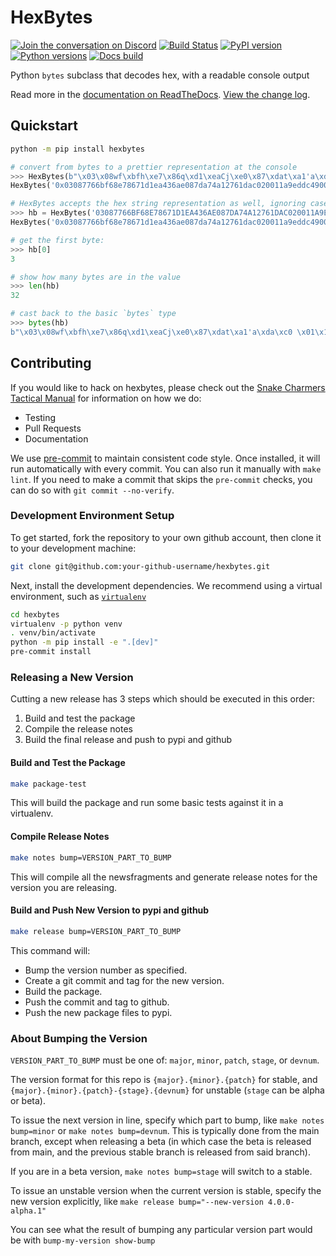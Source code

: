 # HexBytes

[![Join the conversation on Discord](https://img.shields.io/discord/809793915578089484?color=blue&label=chat&logo=discord&logoColor=white)](https://discord.gg/GHryRvPB84)
[![Build Status](https://circleci.com/gh/ethereum/hexbytes.svg?style=shield)](https://circleci.com/gh/ethereum/hexbytes)
[![PyPI version](https://badge.fury.io/py/hexbytes.svg)](https://badge.fury.io/py/hexbytes)
[![Python versions](https://img.shields.io/pypi/pyversions/hexbytes.svg)](https://pypi.python.org/pypi/hexbytes)
[![Docs build](https://readthedocs.org/projects/hexbytes/badge/?version=latest)](https://hexbytes.readthedocs.io/en/latest/?badge=latest)

Python `bytes` subclass that decodes hex, with a readable console output

Read more in the [documentation on ReadTheDocs](https://hexbytes.readthedocs.io/). [View the change log](https://hexbytes.readthedocs.io/en/latest/release_notes.html).

## Quickstart

```sh
python -m pip install hexbytes
```

```py
# convert from bytes to a prettier representation at the console
>>> HexBytes(b"\x03\x08wf\xbfh\xe7\x86q\xd1\xeaCj\xe0\x87\xdat\xa1'a\xda\xc0 \x01\x1a\x9e\xdd\xc4\x90\x0b\xf1;")
HexBytes('0x03087766bf68e78671d1ea436ae087da74a12761dac020011a9eddc4900bf13b')

# HexBytes accepts the hex string representation as well, ignoring case and 0x prefixes
>>> hb = HexBytes('03087766BF68E78671D1EA436AE087DA74A12761DAC020011A9EDDC4900BF13B')
HexBytes('0x03087766bf68e78671d1ea436ae087da74a12761dac020011a9eddc4900bf13b')

# get the first byte:
>>> hb[0]
3

# show how many bytes are in the value
>>> len(hb)
32

# cast back to the basic `bytes` type
>>> bytes(hb)
b"\x03\x08wf\xbfh\xe7\x86q\xd1\xeaCj\xe0\x87\xdat\xa1'a\xda\xc0 \x01\x1a\x9e\xdd\xc4\x90\x0b\xf1;"
```

## Contributing

If you would like to hack on hexbytes, please check out the [Snake Charmers
Tactical Manual](https://github.com/ethereum/snake-charmers-tactical-manual)
for information on how we do:

- Testing
- Pull Requests
- Documentation

We use [pre-commit](https://pre-commit.com/) to maintain consistent code style. Once
installed, it will run automatically with every commit. You can also run it manually
with `make lint`. If you need to make a commit that skips the `pre-commit` checks, you
can do so with `git commit --no-verify`.

### Development Environment Setup

To get started, fork the repository to your own github account, then clone it to your
development machine:

```sh
git clone git@github.com:your-github-username/hexbytes.git
```

Next, install the development dependencies. We recommend using a virtual environment,
such as [`virtualenv`](https://virtualenv.pypa.io/en/stable/)

```sh
cd hexbytes
virtualenv -p python venv
. venv/bin/activate
python -m pip install -e ".[dev]"
pre-commit install
```

### Releasing a New Version

Cutting a new release has 3 steps which should be executed in this order:

1. Build and test the package
1. Compile the release notes
1. Build the final release and push to pypi and github

#### Build and Test the Package

```sh
make package-test
```

This will build the package and run some basic tests against it in a virtualenv.

#### Compile Release Notes

```sh
make notes bump=VERSION_PART_TO_BUMP
```

This will compile all the newsfragments and generate release notes for the version
you are releasing.

#### Build and Push New Version to pypi and github

```sh
make release bump=VERSION_PART_TO_BUMP
```

This command will:

- Bump the version number as specified.
- Create a git commit and tag for the new version.
- Build the package.
- Push the commit and tag to github.
- Push the new package files to pypi.

### About Bumping the Version

`VERSION_PART_TO_BUMP` must be one of: `major`, `minor`, `patch`, `stage`, or `devnum`.

The version format for this repo is `{major}.{minor}.{patch}` for stable, and
`{major}.{minor}.{patch}-{stage}.{devnum}` for unstable (`stage` can be alpha or beta).

To issue the next version in line, specify which part to bump, like
`make notes bump=minor` or `make notes bump=devnum`. This is typically done from the
main branch, except when releasing a beta (in which case the beta is released from main,
and the previous stable branch is released from said branch).

If you are in a beta version, `make notes bump=stage` will switch to a stable.

To issue an unstable version when the current version is stable, specify the new version explicitly, like `make release bump="--new-version 4.0.0-alpha.1"`

You can see what the result of bumping any particular version part would be with
`bump-my-version show-bump`
